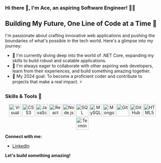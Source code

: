 ### Hi there 👋, I'm Ace, an aspiring Software Engineer! 👨‍💻

##  Building My Future, One Line of Code at a Time 🚀

I'm passionate about crafting innovative web applications and pushing the boundaries of what's possible in the tech world. Here's a glimpse into my journey:

- 🔭 I'm currently diving deep into the world of .NET Core, expanding my skills to build robust and scalable applications.
- 👯 I'm always eager to collaborate with other aspiring web developers, learn from their experiences, and build something amazing together.
- 🥅 My 2024 goal: To become a proficient coder and contribute to projects that make a real impact. ⚡

### Skills & Tools 🧰

<p align="center">
  <img src="https://cdn.jsdelivr.net/gh/devicons/devicon/icons/vscode/vscode-original.svg" alt="Visual Studio Code" width="40" height="40" />
  <img src="https://cdn.jsdelivr.net/gh/devicons/devicon/icons/css3/css3-original.svg" alt="CSS3" width="40" height="40" />
  <img src="https://cdn.jsdelivr.net/gh/devicons/devicon/icons/javascript/javascript-original.svg" alt="JavaScript" width="40" height="40" />
  <img src="https://cdn.jsdelivr.net/gh/devicons/devicon/icons/react/react-original.svg" alt="React" width="40" height="40" />
  <img src="https://cdn.jsdelivr.net/gh/devicons/devicon/icons/nodejs/nodejs-original.svg" alt="Node.js" width="40" height="40" />
  <img src="https://cdn.jsdelivr.net/gh/devicons/devicon/icons/sql/sql-original.svg" alt="SQL" width="40" height="40" />
  <img src="https://cdn.jsdelivr.net/gh/devicons/devicon/icons/mysql/mysql-original.svg" alt="MySQL" width="40" height="40" />
  <img src="https://cdn.jsdelivr.net/gh/devicons/devicon/icons/mongodb/mongodb-original.svg" alt="MongoDB" width="40" height="40" />
  <img src="https://cdn.jsdelivr.net/gh/devicons/devicon/icons/git/git-original.svg" alt="Git" width="40" height="40" />
  <img src="https://cdn.jsdelivr.net/gh/devicons/devicon/icons/github/github-original.svg" alt="GitHub" width="40" height="40" />
  <img src="https://cdn.jsdelivr.net/gh/devicons/devicon/icons/html5/html5-original.svg" alt="HTML5" width="40" height="40" />
  <img src="https://cdn.jsdelivr.net/gh/devicons/devicon/icons/terminal/terminal-original.svg" alt="Terminal" width="40" height="40" />
</p>

**Connect with me:**

- [LinkedIn]([your_linkedin_url](https://www.linkedin.com/in/acemon-jassene-ladines-71968a258/))

**Let's build something amazing!**
